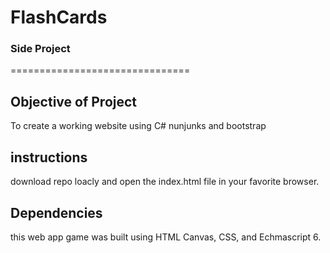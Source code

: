 # FlashCards
### Side Project
===============================
## Objective of Project
To create a working website using C# nunjunks and bootstrap 
## instructions 
download repo loacly and open the index.html file in your favorite browser.

## Dependencies 
 this web app game was built using HTML Canvas, CSS, and Echmascript 6.
